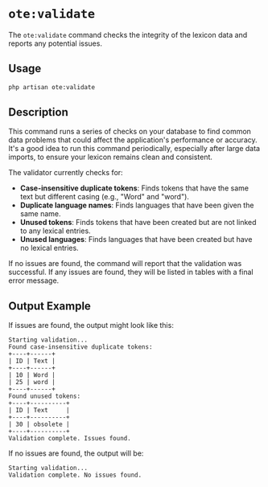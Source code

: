 # `ote:validate`

The `ote:validate` command checks the integrity of the lexicon data and reports any potential issues.

## Usage

```bash
php artisan ote:validate
```

## Description

This command runs a series of checks on your database to find common data problems that could affect the application's performance or accuracy. It's a good idea to run this command periodically, especially after large data imports, to ensure your lexicon remains clean and consistent.

The validator currently checks for:
-   **Case-insensitive duplicate tokens**: Finds tokens that have the same text but different casing (e.g., "Word" and "word").
-   **Duplicate language names**: Finds languages that have been given the same name.
-   **Unused tokens**: Finds tokens that have been created but are not linked to any lexical entries.
-   **Unused languages**: Finds languages that have been created but have no lexical entries.

If no issues are found, the command will report that the validation was successful. If any issues are found, they will be listed in tables with a final error message.

## Output Example

If issues are found, the output might look like this:

```
Starting validation...
Found case-insensitive duplicate tokens:
+----+------+
| ID | Text |
+----+------+
| 10 | Word |
| 25 | word |
+----+------+
Found unused tokens:
+----+----------+
| ID | Text     |
+----+----------+
| 30 | obsolete |
+----+----------+
Validation complete. Issues found.
```

If no issues are found, the output will be:

```
Starting validation...
Validation complete. No issues found.
```
